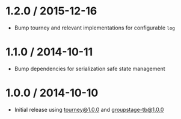 1.2.0 / 2015-12-16
==================
  * Bump tourney and relevant implementations for configurable `log`

1.1.0 / 2014-10-11
==================
  * Bump dependencies for serialization safe state management

1.0.0 / 2014-10-10
==================
  * Initial release using tourney@1.0.0 and groupstage-tb@1.0.0
